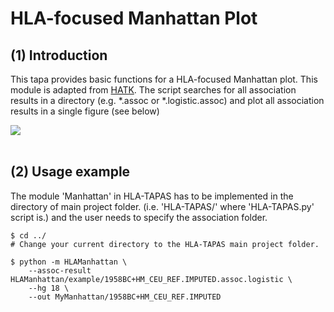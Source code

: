 # HLA-focused Manhattan Plot

## (1) Introduction
This tapa provides basic functions for a HLA-focused Manhattan plot. This module is adapted from [HATK](https://github.com/WansonChoi/HATK). The script searches for all association results in a directory (e.g. *.assoc or *.logistic.assoc) and plot all association results in a single figure (see below)

<img src="../manuscript/figs/SF18_all_conditional.png">

<br>
<br>

## (2) Usage example

The module 'Manhattan' in HLA-TAPAS has to be implemented in the directory of main project folder. (i.e. 'HLA-TAPAS/' where 'HLA-TAPAS.py' script is.) and the user needs to specify the association folder.

```
$ cd ../ 
# Change your current directory to the HLA-TAPAS main project folder.
```

```
$ python -m HLAManhattan \
    --assoc-result HLAManhattan/example/1958BC+HM_CEU_REF.IMPUTED.assoc.logistic \
    --hg 18 \
    --out MyManhattan/1958BC+HM_CEU_REF.IMPUTED
```
